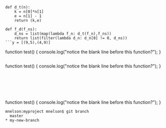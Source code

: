 

```
def d_t(n):
    k = n[0]*n[1]
    e = n[1] - 1
    return (k,e)
```





```
def f_d(f_ns):
    d_ns = list(map(lambda f_n: d_t(f_n),f_ns))
    return list(filter(lambda d_n: d_n[0] != 0, d_ns))
```y = [(9,5),(4,9)]
```
function test() {
  console.log("notice the blank line before this function?");
}
```y = [(9,5),(4,9)]
```
function test() {
  console.log("notice the blank line before this function?");
}
```






```
function test() {
  console.log("notice the blank line before this function?");
}
```
mnelson:myproject mnelson$ git branch
  master
* my-new-branch



